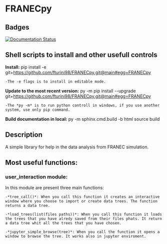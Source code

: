# FRANECpy

## Badges
[![Documentation Status](https://readthedocs.org/projects/franecpy/badge/?version=latest)](https://franecpy.readthedocs.io/en/latest/?badge=latest)

## Shell scripts to install and other usefull controls

**Install:** pip install -e git+https://github.com/fturini98/FRANECpy.git@main#egg=FRANECpy

    -The -e flags is to install in editable mode.

**Update to the most recent version:** py -m pip install --upgrade  git+https://github.com/fturini98/FRANECpy.git@main#egg=FRANECpy

    -The *py -m* is to run python controll in windows, if you use another system, use only pip command.

**Build documentation in local:** py -m sphinx.cmd.build -b html source build

## Description

A simple library for help in the data analysis from FRANEC simulation.

## Most useful functions:

### user_interaction module:

In this module are present three main functions:

    -*tree_call()*: When you call this function it creates an interactive window where you choose to import or create data trees. The function returns a data tree.

    -*load_trees(list(files paths))*: When you call this function it loads the trees that you have alredy saved from their files phats. It return a data tree whit all the trees that you have chosen.

    -*jupyter_simple_browse(tree)*: When you call the function it opens a window to browse the tree. It works also in jupyter enviroment.

